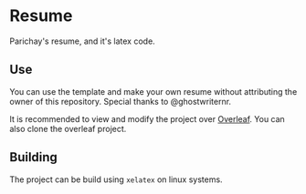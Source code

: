 # Resume
Parichay's resume, and it's latex code.

## Use
You can use the template and make your own resume without attributing the owner of this repository.
Special thanks to @ghostwriternr.

It is recommended to view and modify the project over [Overleaf](https://www.overleaf.com/read/mkpzzbfrrrfw). You can also clone the overleaf project.

## Building
The project can be build using `xelatex` on linux systems.
